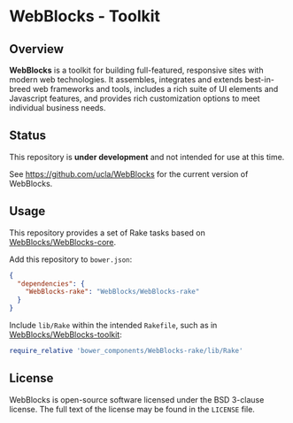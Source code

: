 # WebBlocks - Toolkit

## Overview

**WebBlocks** is a toolkit for building full-featured, responsive sites with 
modern web technologies. It assembles, integrates and extends best-in-breed web 
frameworks and tools, includes a rich suite of UI elements and Javascript
features, and provides rich customization options to meet individual business 
needs.

## Status

This repository is **under development** and not intended for use at this time.

See https://github.com/ucla/WebBlocks for the current version of WebBlocks.

## Usage

This repository provides a set of Rake tasks based on 
[WebBlocks/WebBlocks-core](https://github.com/WebBlocks/WebBlocks-core).

Add this repository to `bower.json`:

```json
{
  "dependencies": {
    "WebBlocks-rake": "WebBlocks/WebBlocks-rake"
  }
}
```

Include `lib/Rake` within the intended `Rakefile`, such as in 
[WebBlocks/WebBlocks-toolkit](https://github.com/WebBlocks/WebBlocks-toolkit):

```ruby
require_relative 'bower_components/WebBlocks-rake/lib/Rake'
```

## License

WebBlocks is open-source software licensed under the BSD 3-clause license. The 
full text of the license may be found in the `LICENSE` file.
